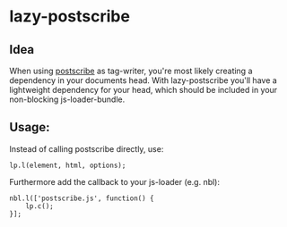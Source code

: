 lazy-postscribe
=====

Idea
-----

When using [postscribe](https://github.com/krux/postscribe) as tag-writer, you're most likely creating a dependency in your documents head.
With lazy-postscribe you'll have a lightweight dependency for your head, which should be included in your non-blocking js-loader-bundle.

Usage:
-----

Instead of calling postscribe directly, use:

    lp.l(element, html, options);

Furthermore add the callback to your js-loader (e.g. nbl):

    nbl.l(['postscribe.js', function() {
        lp.c();
    }];

